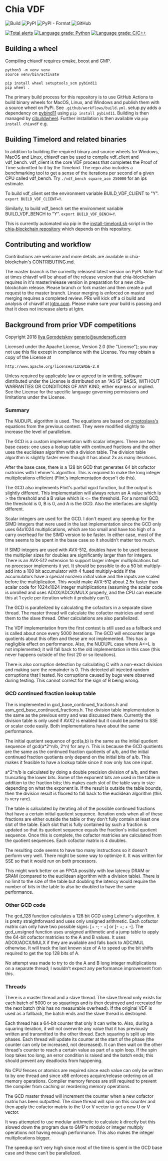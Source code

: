 # Chia VDF
![Build](https://github.com/Chia-Network/chiavdf/workflows/Build/badge.svg)
![PyPI](https://img.shields.io/pypi/v/chiavdf?logo=pypi)
![PyPI - Format](https://img.shields.io/pypi/format/chiavdf?logo=pypi)
![GitHub](https://img.shields.io/github/license/Chia-Network/chiavdf?logo=Github)

[![Total alerts](https://img.shields.io/lgtm/alerts/g/Chia-Network/chiavdf.svg?logo=lgtm&logoWidth=18)](https://lgtm.com/projects/g/Chia-Network/chiavdf/alerts/)
[![Language grade: Python](https://img.shields.io/lgtm/grade/python/g/Chia-Network/chiavdf.svg?logo=lgtm&logoWidth=18)](https://lgtm.com/projects/g/Chia-Network/chiavdf/context:python)
[![Language grade: C/C++](https://img.shields.io/lgtm/grade/cpp/g/Chia-Network/chiavdf.svg?logo=lgtm&logoWidth=18)](https://lgtm.com/projects/g/Chia-Network/chiavdf/context:cpp)

## Building a wheel
Compiling chiavdf requires cmake, boost and GMP.
```
python3 -m venv venv
source venv/bin/activate

pip install wheel setuptools_scm pybind11
pip wheel .
```

The primary build process for this repository is to use GitHub Actions to
build binary wheels for MacOS, Linux, and Windows and publish them with
a source wheel on PyPi. See `.github/workflows/build.yml`. setup.py adds
a dependency on [pybind11](https://github.com/pybind/pybind11) using
`pip install pybind11`. Building is then managed by
[cibuildwheel](https://github.com/joerick/cibuildwheel). Further installation
is then available via `pip install chiavdf` e.g.

## Building Timelord and related binaries
In addition to building the required binary and source wheels for Windows,
MacOS and Linux, chiavdf can be used to compile vdf_client and vdf_bench.
vdf_client is the core VDF process that completes the Proof of Time submitted
to it by the Timelord. The repo also includes a benchmarking tool to get a
sense of the iterations per second of a given CPU called vdf_bench. Try
`./vdf_bench square_asm 250000` for an ips estimate.

To build vdf_client set the environment variable BUILD_VDF_CLIENT to "Y".
`export BUILD_VDF_CLIENT=Y`.

Similarly, to build vdf_bench set the environment variable BUILD_VDF_BENCH to
"Y". `export BUILD_VDF_BENCH=Y`.

This is currently automated via pip in the
[install-timelord.sh](https://github.com/Chia-Network/chia-blockchain/blob/master/install-timelord.sh)
script in the
[chia-blockchain repository](https://github.com/Chia-Network/chia-blockchain)
which depends on this repository.

## Contributing and workflow
Contributions are welcome and more details are available in chia-blockchain's
[CONTRIBUTING.md](https://github.com/Chia-Network/chia-blockchain/blob/master/CONTRIBUTING.md).

The master branch is the currently released latest version on PyPI. Note that
at times chiavdf will be ahead of the release version that chia-blockchain
requires in it's master/release version in preparation for a new chia-blockchain
release. Please branch or fork master and then create a pull request to the
master branch. Linear merging is enforced on master and merging requires a
completed review. PRs will kick off a ci build and analysis of chiavdf at
[lgtm.com](https://lgtm.com/projects/g/Chia-Network/chiavdf/?mode=list). Please
make sure your build is passing and that it does not increase alerts at lgtm.

## Background from prior VDF competitions

Copyright 2018 [Ilya Gorodetskov](http://www.sundersoft.com/)
generic@sundersoft.com

Licensed under the Apache License, Version 2.0 (the "License");
you may not use this file except in compliance with the License.
You may obtain a copy of the License at

    http://www.apache.org/licenses/LICENSE-2.0

Unless required by applicable law or agreed to in writing, software
distributed under the License is distributed on an "AS IS" BASIS,
WITHOUT WARRANTIES OR CONDITIONS OF ANY KIND, either express or implied.
See the License for the specific language governing permissions and
limitations under the License.

### Summary

The NUDUPL algorithm is used. The equations are based on
[cryptoslava's](https://github.com/rostislav) equations from the previous
contest. They were modified slightly to increase the level of parallelism.

The GCD is a custom implementation with scalar integers. There are two base
cases: one uses a lookup table with continued fractions and the other uses the
euclidean algorithm with a division table. The division table algorithm is
slightly faster even though it has about 2x as many iterations.

After the base case, there is a 128 bit GCD that generates 64 bit cofactor
matricies with Lehmer's algorithm. This is required to make the long integer
multiplications efficient (Flint's implementation doesn't do this).

The GCD also implements Flint's partial xgcd function, but the output is
slightly different. This implementation will always return an A value which
is > the threshold and a B value which is <= the threshold. For a normal GCD,
the threshold is 0, B is 0, and A is the GCD. Also the interfaces are
slightly different.

Scalar integers are used for the GCD. I don't expect any speedup for the SIMD
integers that were used in the last implementation since the GCD only uses
64x1024 multiplications, which are too small and have too high of a carry
overhead for the SIMD version to be faster. In either case, most of the time
seems to be spent in the base case so it shouldn't matter too much.

If SIMD integers are used with AVX-512, doubles have to be used because the
multiplier sizes for doubles are significantly larger than for integers. There
is an AVX-512 extension to support larger integer multiplications but no
processor implements it yet. It should be possible to do a 50 bit multiply-add
into a 100 bit accumulator with 4 fused multiply-adds if the accumulators have
a special nonzero initial value and the inputs are scaled before the
multiplication. This would make AVX-512 about 2.5x faster than scalar code for
1024x1024 integer multiplications (assuming the scalar code is unrolled and
  uses ADOX/ADCX/MULX properly, and the CPU can execute this at 1 cycle per
  iteration which it probably can't).

The GCD is parallelized by calculating the cofactors in a separate slave
thread. The master thread will calculate the cofactor matricies and send them
to the slave thread. Other calculations are also parallelized.

The VDF implementation from the first contest is still used as a fallback and
is called about once every 5000 iterations. The GCD will encounter large
quotients about this often and these are not implemented. This has a negligible
effect on performance. Also, the NUDUPL case where A<=L is not implemented;
it will fall back to the old implementation in this case (this never happens
  outside of the first 20 or so iterations).

There is also corruption detection by calculating C with a non-exact division
and making sure the remainder is 0. This detected all injected random
corruptions that I tested. No corruptions caused by bugs were observed during
testing. This cannot correct for the sign of B being wrong.

### GCD continued fraction lookup table

The is implemented in gcd_base_continued_fractions.h and
asm_gcd_base_continued_fractions.h. The division table implementation is the
same as the previous entry and was discussed there. Currently the division
table is only used if AVX2 is enabled but it could be ported to SSE or scalar
code easily. Both implementations have about the same performance.

The initial quotient sequence of gcd(a,b) is the same as the initial quotient
sequence of gcd(a*2^n/b, 2^n) for any n. This is because the GCD quotients are
the same as the continued fraction quotients of a/b, and the initial continued
fraction quotients only depend on the initial bits of a/b. This makes it
feasible to have a lookup table since it now only has one input.

a*2^n/b is calculated by doing a double precision division of a/b, and then
truncating the lower bits. Some of the exponent bits are used in the table in
addition to the fraction bits; this makes each slot of the table vary in size
depending on what the exponent is. If the result is outside the table bounds,
then the division result is floored to fall back to the euclidean algorithm
(this is very rare).

The table is calculated by iterating all of the possible continued fractions
that have a certain initial quotient sequence. Iteration ends when all of these
fractions are either outside the table or they don't fully contain at least one
slot of the table. Each slot that is fully contained by such a fraction is
updated so that its quotient sequence equals the fraction's initial quotient
sequence. Once this is complete, the cofactor matricies are calculated from
the quotient sequences. Each cofactor matrix is 4 doubles.

The resulting code seems to have too many instructions so it doesn't perform
very well. There might be some way to optimize it. It was written for SSE so
that it would run on both processors.

This might work better on an FPGA possibly with low latency DRAM or SRAM
(compared to the euclidean algorithm with a division table). There is no limit
to the size of the table but doubling the latency would require the number of
bits in the table to also be doubled to have the same performance.

### Other GCD code

The gcd_128 function calculates a 128 bit GCD using Lehmer's algorithm. It is
pretty straightforward and uses only unsigned arithmetic. Each cofactor matrix
can only have two possible signs: [+ -; - +] or [- +; + -]. The gcd_unsigned
function uses unsigned arithmetic and a jump table to apply the 64-bit cofactor
matricies to the A and B values. It uses ADOX/ADCX/MULX if they are available
and falls back to ADC/MUL otherwise. It will track the last known size of A to
speed up the bit shifts required to get the top 128 bits of A.

No attempt was made to try to do the A and B long integer multiplications on a
separate thread; I wouldn't expect any performance improvement from this.

### Threads

There is a master thread and a slave thread. The slave thread only exists for
each batch of 5000 or so squarings and is then destroyed and recreated for the
next batch (this has no measurable overhead). If the original VDF is used as a
fallback, the batch ends and the slave thread is destroyed.

Each thread has a 64-bit counter that only it can write to. Also, during a
squaring iteration, it will not overwrite any value that it has previously
written and transmitted to the other thread. Each squaring is split up into
phases. Each thread will update its counter at the start of the phase (the
  counter can only be increased, not decreased). It can then wait on the other
  thread's counter to reach a certain value as part of a spin loop. If the spin
  loop takes too long, an error condition is raised and the batch ends; this
  should prevent any deadlocks from happening.

No CPU fences or atomics are required since each value can only be written to
by one thread and since x86 enforces acquire/release ordering on all memory
operations. Compiler memory fences are still required to prevent the compiler
from caching or reordering memory operations.

The GCD master thread will increment the counter when a new cofactor matrix has
been outputted. The slave thread will spin on this counter and then apply the
cofactor matrix to the U or V vector to get a new U or V vector.

It was attempted to use modular arithmetic to calculate k directly but this
slowed down the program due to GMP's modulo or integer multiply operations not
having enough performance. This also makes the integer multiplications bigger.

The speedup isn't very high since most of the time is spent in the GCD base
case and these can't be parallelized.
